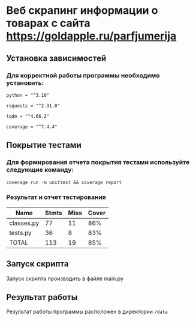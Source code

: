 # Веб скрапинг информации о товарах с сайта https://goldapple.ru/parfjumerija

## Установка зависимостей

### Для корректной работы программы необходимо установить:

`python = "^3.10"`

`requests = "^2.31.0"`

`tqdm = "^4.66.2"`

`coverage = "^7.4.4"`

## Покрытие тестами

### Для формирования отчета покрытия тестами используйте следующие команду:

`coverage run -m unittest && coverage report`

### Результат и отчет тестирования

Name        | Stmts  | Miss | Cover
------------|--------|------|------
classes.py  |    77  |   11 |   86%
tests.py    |    36  |    8 |   83%
TOTAL       |   113  |   19 |   85%


## Запуск скрипта

Запуск скрипта производить в файле main.py

## Результат работы

Результат работы программы расположен в директории `/data`
